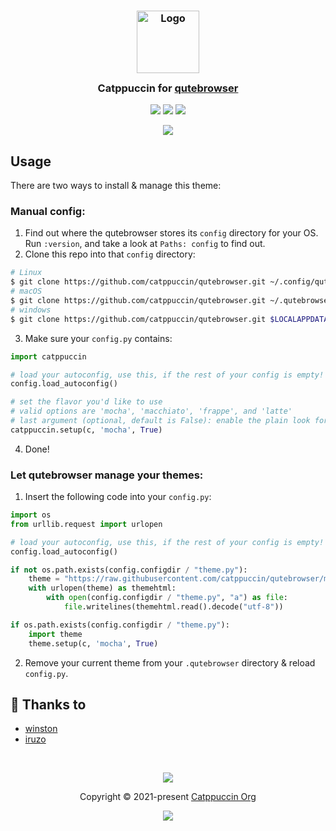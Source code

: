 <h3 align="center">
  <img src="https://raw.githubusercontent.com/catppuccin/catppuccin/main/assets/logos/exports/1544x1544_circle.png" width="100" alt="Logo"/><br/>
  <img src="https://raw.githubusercontent.com/catppuccin/catppuccin/main/assets/misc/transparent.png" height="30" width="0px"/>
  Catppuccin for <a href="https://github.com/qutebrowser/qutebrowser">qutebrowser</a>
  <img src="https://raw.githubusercontent.com/catppuccin/catppuccin/main/assets/misc/transparent.png" height="30" width="0px"/>
</h3>

<p align="center">
  <a href="https://github.com/catppuccin/qutebrowser/stargazers"><img src="https://img.shields.io/github/stars/catppuccin/qutebrowser?colorA=363a4f&colorB=b7bdf8&style=for-the-badge"></a>
  <a href="https://github.com/catppuccin/qutebrowser/issues"><img src="https://img.shields.io/github/issues/catppuccin/qutebrowser?colorA=363a4f&colorB=f5a97f&style=for-the-badge"></a>
  <a href="https://github.com/catppuccin/qutebrowser/contributors"><img src="https://img.shields.io/github/contributors/catppuccin/qutebrowser?colorA=363a4f&colorB=a6da95&style=for-the-badge"></a>
</p>

<p align="center">
  <img src="https://raw.githubusercontent.com/catppuccin/qutebrowser/main/assets/screenshot.png"/>
</p>

## Usage

There are two ways to install & manage this theme:

### Manual config:

1. Find out where the qutebrowser stores its `config` directory for your OS.<br/>
   Run `:version`, and take a look at `Paths: config` to find out.
2. Clone this repo into that `config` directory:

```sh
# Linux
$ git clone https://github.com/catppuccin/qutebrowser.git ~/.config/qutebrowser/catppuccin
# macOS
$ git clone https://github.com/catppuccin/qutebrowser.git ~/.qutebrowser/catppuccin
# windows
$ git clone https://github.com/catppuccin/qutebrowser.git $LOCALAPPDATA/qutebrowser/config/catppuccin
```

3. Make sure your `config.py` contains:

```python
import catppuccin

# load your autoconfig, use this, if the rest of your config is empty!
config.load_autoconfig()

# set the flavor you'd like to use
# valid options are 'mocha', 'macchiato', 'frappe', and 'latte'
# last argument (optional, default is False): enable the plain look for the menu rows
catppuccin.setup(c, 'mocha', True)
```

4. Done!

### Let qutebrowser manage your themes:

1. Insert the following code into your `config.py`:

```python
import os
from urllib.request import urlopen

# load your autoconfig, use this, if the rest of your config is empty!
config.load_autoconfig()

if not os.path.exists(config.configdir / "theme.py"):
    theme = "https://raw.githubusercontent.com/catppuccin/qutebrowser/main/setup.py"
    with urlopen(theme) as themehtml:
        with open(config.configdir / "theme.py", "a") as file:
            file.writelines(themehtml.read().decode("utf-8"))

if os.path.exists(config.configdir / "theme.py"):
    import theme
    theme.setup(c, 'mocha', True)
```

2. Remove your current theme from your `.qutebrowser` directory & reload `config.py`.

## 💝 Thanks to

- [winston](https://github.com/nekowinston)
- [iruzo](https://github.com/iruzo)

&nbsp;

<p align="center">
  <img src="https://raw.githubusercontent.com/catppuccin/catppuccin/main/assets/footers/gray0_ctp_on_line.svg?sanitize=true" />
</p>

<p align="center">
  Copyright &copy; 2021-present <a href="https://github.com/catppuccin" target="_blank">Catppuccin Org</a>
</p>

<p align="center">
  <a href="https://github.com/catppuccin/catppuccin/blob/main/LICENSE"><img src="https://img.shields.io/static/v1.svg?style=for-the-badge&label=License&message=MIT&logoColor=d9e0ee&colorA=363a4f&colorB=b7bdf8"/></a>
</p>
